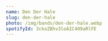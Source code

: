```yaml
---
name: Den Der Hale
slug: den-der-hale
photo: /img/bands/den-der-hale.webp
spotifyId: 3ckoZBhv3loAIC409aRlFE
---
```


